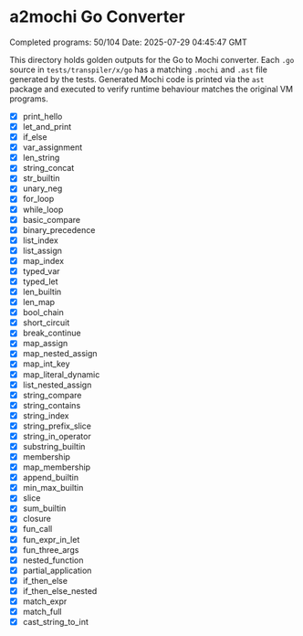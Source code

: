# a2mochi Go Converter

Completed programs: 50/104
Date: 2025-07-29 04:45:47 GMT

This directory holds golden outputs for the Go to Mochi converter.
Each `.go` source in `tests/transpiler/x/go` has a matching `.mochi` and `.ast` file generated by the tests. Generated Mochi code is printed via the `ast` package and executed to verify runtime behaviour matches the original VM programs.
- [x] print_hello
- [x] let_and_print
- [x] if_else
- [x] var_assignment
- [x] len_string
- [x] string_concat
- [x] str_builtin
- [x] unary_neg
- [x] for_loop
- [x] while_loop
- [x] basic_compare
- [x] binary_precedence
- [x] list_index
- [x] list_assign
- [x] map_index
- [x] typed_var
- [x] typed_let
- [x] len_builtin
- [x] len_map
- [x] bool_chain
- [x] short_circuit
- [x] break_continue
- [x] map_assign
- [x] map_nested_assign
- [x] map_int_key
- [x] map_literal_dynamic
- [x] list_nested_assign
- [x] string_compare
- [x] string_contains
- [x] string_index
- [x] string_prefix_slice
- [x] string_in_operator
- [x] substring_builtin
- [x] membership
- [x] map_membership
- [x] append_builtin
- [x] min_max_builtin
- [x] slice
- [x] sum_builtin
- [x] closure
- [x] fun_call
- [x] fun_expr_in_let
- [x] fun_three_args
- [x] nested_function
- [x] partial_application
- [x] if_then_else
- [x] if_then_else_nested
- [x] match_expr
- [x] match_full
- [x] cast_string_to_int
